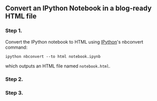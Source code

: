 ## Convert an IPython Notebook in a blog-ready HTML file


### Step 1.

Convert the IPython notebook to HTML using 
[IPython](http://ipython.org/)'s nbconvert command:

```
ipython nbconvert --to html notebook.ipynb
```

which outputs an HTML file named `notebook.html`.

### Step 2.


### Step 3.







